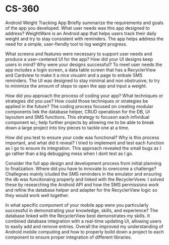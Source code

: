 # CS-360
Android Weight Tracking App
Briefly summarize the requirements and goals of the app you developed. What user needs was this app designed to address?
WeightWare is an Android app that helps users track their daily weight and try to stay consistent with reminders. The app helps address the need for a simple, user-fiendly tool to log weight progress.

What screens and features were necessary to support user needs and produce a user-centered UI for the app? How did your UI designs keep users in mind? Why were your designs successful?
To meet user needs the app includes a login screen, a data table screen that has a RecyclerView and Cardview to make it a nice visualm and a page to enbale SMS reminders. The UI was designed to stay minimal and non obstrusive, to try to minimize the amount of steps to open the app and input a weight.

How did you approach the process of coding your app? What techniques or strategies did you use? How could those techniques or strategies be applied in the future?
The coding process focused on creating modular components liek the database helper, CRUD operatiosn for the DB, UI layoutsm and SMS functions. This strategy to focuson each infividual component wi;; help further projects by allowing me to be able to break down a large project into tiny pieces to tackle one at a time.

How did you test to ensure your code was functional? Why is this process important, and what did it reveal?
I tried to implement and test each function as I go to ensure its integration. This approach revealed the small bugs as I go rather than a big debugging mess when I dont test as I go. 


Consider the full app design and development process from initial planning to finalization. Where did you have to innovate to overcome a challenge?
Challegnes mainly icluded the SMS reminders in the emulator and ensuring the db was funcitonaing properly and linked with the RecyclerVoew. I solved these by researching the Android API and how the SMS permissions work and refine the database helper and adapter for the RecyclerView logic so they would work well together.

In what specific component of your mobile app were you particularly successful in demonstrating your knowledge, skills, and experience?
The database linked with the RecyclerView best demonstrates my skills. It combined database integration with a real-time updating UI, allowing users to easily add and remove entries. Overall the improved my understanding of Android mobile computing and how to properly boild down a project to each component to ensure proper integration of different libraries.
